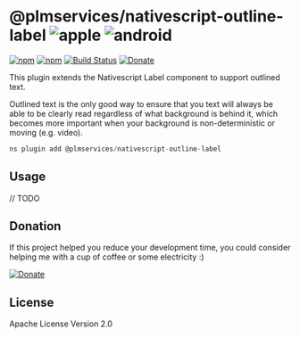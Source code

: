 # @plmservices/nativescript-outline-label ![apple](https://cdn3.iconfinder.com/data/icons/picons-social/57/16-apple-32.png) ![android](https://cdn4.iconfinder.com/data/icons/logos-3/228/android-32.png)

[![npm](https://img.shields.io/npm/v/@plmservices/nativescript-outline-label.svg)](https://www.npmjs.com/package/@plmservices/nativescript-outline-label)
[![npm](https://img.shields.io/npm/dm/@plmservices/nativescript-outline-label.svg)](https://www.npmjs.com/package/@plmservices/nativescript-outline-label)
[![Build Status](https://travis-ci.com/github/mcgouganp/plmservices-ns-plugins.svg?branch=master)](https://travis-ci.com/github/mcgouganp/plmservices-ns-plugins)
[![Donate](https://img.shields.io/badge/Donate-PayPal-green.svg)](https://www.paypal.com/cgi-bin/webscr?cmd=_s-xclick&hosted_button_id=6D28NSTFXMQKQ)

This plugin extends the Nativescript Label component to support outlined text.

Outlined text is the only good way to ensure that you text will always be able to be clearly read regardless of what background is behind it, which becomes more important when your background is non-deterministic or moving (e.g. video).

```javascript
ns plugin add @plmservices/nativescript-outline-label
```

## Usage

// TODO

## Donation
If this project helped you reduce your development time, you could consider helping me with a cup of coffee or some electricity :)

[![Donate](https://www.paypalobjects.com/en_AU/i/btn/btn_donateCC_LG.gif)](https://www.paypal.com/cgi-bin/webscr?cmd=_s-xclick&hosted_button_id=6D28NSTFXMQKQ)

## License

Apache License Version 2.0
